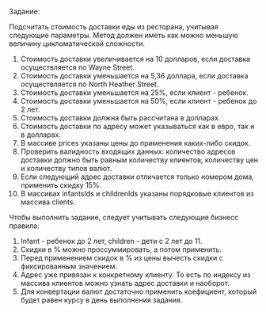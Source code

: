 ﻿Задание:

Подсчитать стоимость доставки еды из ресторана, учитывая следующие параметры. Метод должен иметь как можно меньшую величину цикломатической сложности.

1. Стоимость доставки увеличивается на 10 долларов, если доставка осуществляется по Wayne Street.
2. Стоимость доставки уменьшается на 5,36 доллара, если доставка осуществляется по North Heather Street.
3. Стоимость доставки уменьшается на 25%, если клиент - ребенок.
4. Стоимость доставки уменьшается на 50%, если клиент - ребенок до 2 лет.
5. Стоимость доставки должна быть рассчитана в долларах.
6. Стоимость доставки по адресу может указываться как в евро, так и в долларах.
7. В массиве prices указаны цены до применения каких-либо скидок.
8. Проверить валидность входящих данных: количество адресов доставки должно быть равным количеству клиентов, количеству цен и количеству типов валют.
9. Если следующий адрес доставки отличается только номером дома, применить скидку 15%.
10. В массивах infantsIds и childrenIds указаны порядковые клиентов из массива clients.


Чтобы выполнить задание, следует учитывать следующие бизнесс правила:
1. Infant - ребенок до 2 лет, children - дети с 2 лет до 11. 
2. Скидки в % можно проссуммировать, а потом применить. 
3. Перед применением скидок в % из цены вычесть скидки с фиксированным значением.
4. Адрес уже привязан к конкретному клиенту. То есть по индексу из массива клиентов можно узнать адрес доставки и наоборот.
5. Для конвертации валют достаточно применить коефициент, который будет равен курсу в день выполнения задания. 
